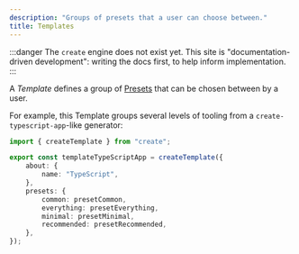 ```yaml
---
description: "Groups of presets that a user can choose between."
title: Templates
---
```


:::danger
The `create` engine does not exist yet.
This site is "documentation-driven development": writing the docs first, to help inform implementation.
:::

A _Template_ defines a group of [Presets](./presets) that can be chosen between by a user.

For example, this Template groups several levels of tooling from a `create-typescript-app`-like generator:

```ts
import { createTemplate } from "create";

export const templateTypeScriptApp = createTemplate({
	about: {
		name: "TypeScript",
	},
	presets: {
		common: presetCommon,
		everything: presetEverything,
		minimal: presetMinimal,
		recommended: presetRecommended,
	},
});
```
